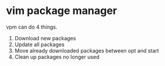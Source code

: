 # vim package manager

vpm can do 4 things.

1. Download new packages
2. Update all packages
3. Move already downloaded packages between opt and start
4. Clean up packages no longer used
